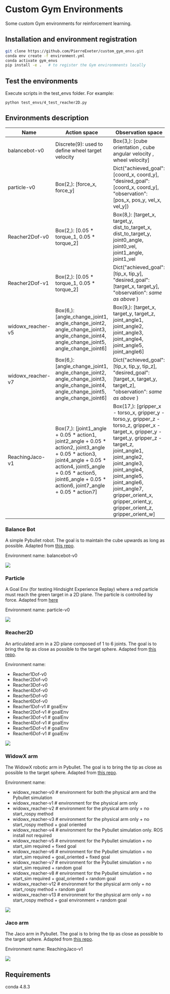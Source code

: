 # Custom Gym Environments
Some custom Gym environments for reinforcement learning.

## Installation and environment registration

```bash
git clone https://github.com/PierreExeter/custom_gym_envs.git
conda env create -f environment.yml
conda activate gym_envs
pip install -e .   # to register the Gym environmnents locally
```

## Test the environments

Execute scripts in the test_envs folder. For example:

```
python test_envs/4_test_reacher2D.py
```

## Environments description

| Name     | Action space       | Observation space      | Rewards       |
| ---------| -------------------| -----------------------| ------------- |
| balancebot-v0 | Discrete(9): used to define wheel target velocity | Box(3,): [cube orientation , cube angular velocity , wheel velocity] | 0.1 - abs(self.vt - self.vd) * 0.005 |
| particle-v0 | Box(2,): [force_x, force_y] | Dict("achieved_goal": [coord_x, coord_y], "desired_goal": [coord_x, coord_y], "observation": [pos_x, pos_y, vel_x, vel_y])   | - dist (dense) or bool(dist <= distance_threshold) (sparse) |
| Reacher2Dof-v0 | Box(2,): [0.05 * torque_1, 0.05 * torque_2] | Box(8,): [target_x, target_y, dist_to_target_x, dist_to_target_y, joint0_angle, joint0_vel, joint1_angle, joint1_vel | [change in dist to target, electricity_cost, stuck_joint_cost] |
| Reacher2Dof-v1 | Box(2,): [0.05 * torque_1, 0.05 * torque_2] | Dict("achieved_goal": [tip_x, tip_y], "desired_goal": [target_x, target_y], "observation": *same as above* ) | - dist |
| widowx_reacher-v5 | Box(6,): [angle_change_joint1, angle_change_joint2, angle_change_joint3, angle_change_joint4, angle_change_joint5, angle_change_joint6] | Box(9,): [target_x, target_y, target_z, joint_angle1, joint_angle2, joint_angle3, joint_angle4, joint_angle5, joint_angle6] | - dist ^ 2 |
| widowx_reacher-v7 | Box(6,): [angle_change_joint1, angle_change_joint2, angle_change_joint3, angle_change_joint4, angle_change_joint5, angle_change_joint6] | Dict("achieved_goal": [tip_x, tip_y, tip_z], "desired_goal": [target_x, target_y, target_z], "observation": *same as above* ) | - dist ^ 2 |
| ReachingJaco-v1 | Box(7,): [joint1_angle + 0.05 * action1, joint2_angle + 0.05 * action2, joint3_angle + 0.05 * action3, joint4_angle + 0.05 * action4, joint5_angle + 0.05 * action5, joint6_angle + 0.05 * action6, joint7_angle + 0.05 * action7]  | Box(17,): [gripper_x - torso_x, gripper_y - torso_y, gripper_z - torso_z, gripper_x - target_x, gripper_y - target_y, gripper_z - target_z, joint_angle1, joint_angle2, joint_angle3, joint_angle4, joint_angle5, joint_angle6, joint_angle7, gripper_orient_x, gripper_orient_y, gripper_orient_z, gripper_orient_w]  | - dist |


### Balance Bot

A simple Pybullet robot. The goal is to maintain the cube upwards as long as possible. Adapted from [this repo](https://github.com/yconst/balance-bot/).

Environment name: balancebot-v0

<img src="imgs/balancebot.gif"/>


### Particle

A Goal Env (for testing Hindsight Experience Replay) where a red particle must reach the green target in a 2D plane. The particle is controlled by force. Adapted from [here](https://github.com/openai/baselines/issues/428)

Environment name: particle-v0

<img src="imgs/particle.gif"/>

### Reacher2D

An articulated arm in a 2D plane composed of 1 to 6 joints. The goal is to bring the tip as close as possible to the target sphere. Adapted from [this repo](https://github.com/benelot/pybullet-gym).

Environment name: 
- Reacher1Dof-v0
- Reacher2Dof-v0
- Reacher3Dof-v0
- Reacher4Dof-v0
- Reacher5Dof-v0
- Reacher6Dof-v0
- Reacher1Dof-v1  # goalEnv
- Reacher2Dof-v1  # goalEnv
- Reacher3Dof-v1  # goalEnv
- Reacher4Dof-v1  # goalEnv
- Reacher5Dof-v1  # goalEnv
- Reacher6Dof-v1  # goalEnv


<img src="imgs/reacher2D.gif"/>

### WidowX arm

The WidowX robotic arm in Pybullet. The goal is to bring the tip as close as possible to the target sphere. Adapted from [this repo](https://github.com/bhyang/replab).

Environment name:
- widowx_reacher-v0   # environment for both the physical arm and the Pybullet simulation
- widowx_reacher-v1   # environment for the physical arm only 
- widowx_reacher-v2   # environment for the physical arm only + no start_rospy method 
- widowx_reacher-v3   # environment for the physical arm only + no start_rospy method + goal oriented
- widowx_reacher-v4   # environment for the Pybullet simulation only. ROS install not required
- widowx_reacher-v5   # environment for the Pybullet simulation + no start_sim required + fixed goal
- widowx_reacher-v6   # environment for the Pybullet simulation + no start_sim required + goal_oriented + fixed goal
- widowx_reacher-v7   # environment for the Pybullet simulation + no start_sim required + random goal
- widowx_reacher-v8   # environment for the Pybullet simulation + no start_sim required + goal_oriented + random goal
- widowx_reacher-v12  # environment for the physical arm only + no start_rospy method + random goal
- widowx_reacher-v13  # environment for the physical arm only + no start_rospy method + goal environment + random goal


<img src="imgs/widowx.gif"/>

### Jaco arm

The Jaco arm in Pybullet. The goal is to bring the tip as close as possible to the target sphere. Adapted from [this repo](https://github.com/Healthcare-Robotics/assistive-gym).

Environment name: ReachingJaco-v1

<img src="imgs/jaco.gif"/>


## Requirements

conda 4.8.3
